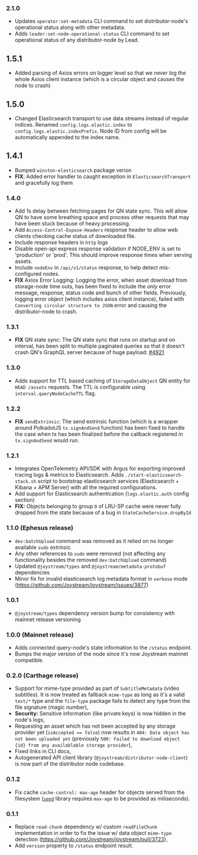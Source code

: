### 2.1.0

- Updates `operator:set-metadata` CLI command to set distributor-node's operational status along with other metadata.
- Adds `leader:set-node-operational-status` CLI command to set operational status of any distributor-node by Lead.

## 1.5.1

- Added parsing of Axios errors on logger level so that we never log the whole Axios client instance (which is a circular object and causes the node to crash)

## 1.5.0

- Changed Elasticsearch transport to use data streams instead of regular indices. Renamed `config.logs.elastic.index` to `config.logs.elastic.indexPrefix`. Node ID from config will be automatically appended to the index name.

## 1.4.1

- Bumped `winston-elasticsearch` package verion
- **FIX**: Added error handler to caught exception in `ElasticsearchTransport` and gracefully log them

### 1.4.0

- Add 1s delay between fetching pages for QN state sync. This will allow QN to have some breathing space and process other requests that may have been stuck because of heavy processing.
- Add `Access-Control-Expose-Headers` response header to allow web clients checking cache status of downloaded file.
- Include response headers in `http` logs
- Disable open-api express response validation if NODE_ENV is set to 'production' or 'prod'. This should improve response times when serving assets.
- Include `nodeEnv` in `/api/v1/status` response, to help detect mis-configured nodes.
- **FIX** Axios Error Logging: Logging the error, when asset download from storage-node time outs, has been fixed to include the _only_ error message, response, status code and bunch of other fields. Previously, logging error object (which includes axios client instance), failed with `Converting circular structure to JSON` error and causing the distributor-node to crash.

### 1.3.1

- **FIX** QN state sync: The QN state sync that runs on startup and on interval, has been split to multiple paginated queries so that it doesn't crash QN's GraphQL server because of huge payload: [#4921](https://github.com/Joystream/joystream/pull/4921)

### 1.3.0

- Adds support for TTL based caching of `StorageDataObject` QN entity for `HEAD /assets` requests. The TTL is configurable using `interval.queryNodeCacheTTL` flag.

### 1.2.2

- **FIX** `sendExtrinsic`: The send extrinsic function (which is a wrapper around PolkadotJS `tx.signAndSend` function) has been fixed to handle the case when tx has been finalized before the callback registered in `tx.signAndSend` would run.

### 1.2.1

- Integrates OpenTelemetry API/SDK with Argus for exporting improved tracing logs & metrics to Elasticsearch. Adds `./start-elasticsearch-stack.sh` script to bootstrap elasticsearch services (Elasticsearch + Kibana + APM Server) with all the required configurations.
- Add support for Elasticsearch authentication (`logs.elastic.auth` config section)
- **FIX:** Objects belonging to group `0` of LRU-SP cache were never fully dropped from the state because of a bug in `StateCacheService.dropById`

### 1.1.0 (Ephesus release)

- `dev:batchUpload` command was removed as it relied on no longer available `sudo` extrinsic
- Any other references to `sudo` were removed (not affecting any functionality besides the removed `dev:batchUpload` command)
- Updated `@joystream/types` and `@joystream/metadata-protobuf` dependencies
- Minor fix for invalid elasticsearch log metadata format in `verbose` mode (https://github.com/Joystream/joystream/issues/3877)

### 1.0.1

- `@joystream/types` dependency version bump for consistency with mainnet release versioning

### 1.0.0 (Mainnet release)

- Adds connected query-node's state information to the `/status` endpoint.
- Bumps the major version of the node since it's now Joystream mainnet compatible.

### 0.2.0 (Carthage release)

- Support for mime-type provided as part of `SubtitleMetadata` (video subtitles). It is now treated as fallback `mime-type` as long as it's a valid `text/*` type and the `file-type` package fails to detect any type from the file signature (magic number),
- **Security:** Sensitive information (like private keys) is now hidden in the node's logs,
- Requesting an asset which has not been accepted by any storage provider yet (`isAccepted == false`) now results in `404: Data object has not been uploaded yet` (previously `500: Failed to download object {id} from any availablable storage provider`),
- Fixed links in CLI docs,
- Autogenerated API client library (`@joystream/distributor-node-client`) is now part of the distributor node codebase.

### 0.1.2

- Fix cache `cache-control: max-age` header for objects served from the filesystem ([`send`](https://www.npmjs.com/package/send) library requires `max-age` to be provided as miliseconds).

### 0.1.1

- Replace `read-chunk` dependency w/ custom `readFileChunk` implementation in order to fix the issue w/ data object `mime-type` detection (https://github.com/Joystream/joystream/pull/3723),
- Add `version` property to `/status` endpoint result.
